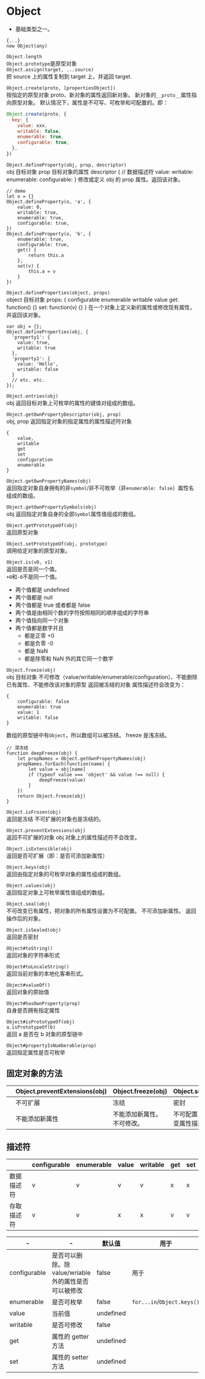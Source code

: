 # Object

- 基础类型之一。

```
{...}
new Object(any)
```

`Object.length`  
`Object.prototype`是原型对象  
`Object.assign(target, ...source)`  
把 source 上的属性复制到 target 上，并返回 target.

`Object.create(proto, [propertiesObject])`  
按指定的原型对象 proto、新对象的属性返回新对象。
新对象的`__proto__`属性指向原型对象。
默认情况下，属性是不可写、可枚举和可配置的。即：

```js
Object.create(proto, {
  key: {
    value: xxx,
    writable: false,
    enumerable: true,
    configurable: true,
  },
})
```

`Object.defineProperty(obj, prop, descriptor)`  
obj 目标对象
prop 目标对象的属性
descriptor { // 数据描述符
value:
writable:
enumerable:
configurable:
}
修改或定义 obj 的 prop 属性。返回该对象。

```
// demo
let o = {}
Object.defineProperty(o, 'a', {
    value: 0,
    writable: true,
    enumerable: true,
    configurable: true,
})
Object.defineProperty(o, 'b', {
    enumerable: true,
    configurable: true,
    get() {
        return this.a
    },
    set(v) {
        this.a = v
    }
})
```

`Object.defineProperties(object, props)`  
object 目标对象
props: {
configurable
enumerable
writable
value
get: function() {}
set: function(v) {}
}
在一个对象上定义新的属性或修改现有属性，并返回该对象。

```
var obj = {};
Object.defineProperties(obj, {
  'property1': {
    value: true,
    writable: true
  },
  'property2': {
    value: 'Hello',
    writable: false
  }
  // etc. etc.
});
```

`Object.entries(obj)`  
obj
返回目标对象上可枚举的属性的键值对组成的数组。

`Object.getOwnPropertyDescriptor(obj, prop)`  
obj,
prop
返回指定对象的指定属性的属性描述符对象

```
{
    value,
    writable
    get
    set
    configuration
    enumerable
}
```

`Object.getOwnPropertyNames(obj)`  
返回指定对象自身拥有的非`symbol`/非不可枚举（非`enumerable: false`）属性名组成的数组。

`Object.getOwnPropertySymbols(obj)`  
obj
返回指定对象自身的全部`Symbol`属性值组成的数组。

`Object.getPrototypeOf(obj)`  
返回原型对象

`Object.setPrototypeOf(obj, prototype)`  
调用给定对象的原型对象。

`Object.is(v0, v1)`  
返回是否是同一个值。  
`+0`和`-0`不是同一个值。

- 两个值都是 undefined
- 两个值都是 null
- 两个值都是 true 或者都是 false
- 两个值是由相同个数的字符按照相同的顺序组成的字符串
- 两个值指向同一个对象
- 两个值都是数字并且
  - 都是正零 +0
  - 都是负零 -0
  - 都是 NaN
  - 都是除零和 NaN 外的其它同一个数字

`Object.freeze(obj)`  
obj 目标对象
不可修改（value/writable/enumerable/configuration）、不能删除已有属性、不能修改该对象的原型
返回被冻结的对象
属性描述符会改变为：

```
{
    configurable: false
    enumerable: true
    value: 1
    writable: false
}
```

数组的原型链中有`Object`，所以数组可以被冻结。
freeze 是浅冻结。

```
// 深冻结
function deepFreeze(obj) {
    let propNames = Object.getOwnPropertyNames(obj)
    propNames.forEach(function(name) {
        let value = obj[name]
        if (typeof value === 'object' && value !== null) {
            deepFreeze(value)
        }
    })
    return Object.freeze(obj)
}
```

`Object.isFrozen(obj)`  
返回是冻结
不可扩展的对象也是冻结的。

`Object.preventExtensions(obj)`  
返回不可扩展的对象
obj 对象上的属性描述符不会改变。

`Object.isExtensible(obj)`  
返回是否可扩展（即：是否可添加新属性）

`Object.keys(obj)`  
返回由指定对象的可枚举对象的属性组成的数组。

`Object.values(obj)`  
返回指定对象上可枚举属性值组成的数组。

`Object.seal(obj)`  
不可改变已有属性，把对象的所有属性设置为不可配置。
不可添加新属性。
返回操作后的对象。

`Object.isSealed(obj)`  
返回是否密封

`Object#toString()`  
返回对象的字符串形式

`Object#toLocaleString()`  
返回当前对象的本地化客串形式。

`Object#valueOf()`  
返回对象的原始值

`Object#hasOwnProperty(prop)`  
自身是否拥有指定属性

`Object#isPrototypeOf(obj)`  
`a.isPrototypeOf(b)`  
返回 a 是否在 b 对象的原型链中

`Object#propertyIsNumberable(prop)`  
返回指定属性是否可枚举

## 固定对象的方法

|     | Object.preventExtensions(obj) | Object.freeze(obj)         | Object.seal(obj)             |     |     |
| --- | ----------------------------- | -------------------------- | ---------------------------- | --- | --- |
|     | 不可扩展                      | 冻结                       | 密封                         |     |     |
|     | 不能添加新属性                | 不能添加新属性。不可修改。 | 不可配置：不改变属性描述符。 |     |     |

## 描述符

|            | configurable | enumerable | value | writable | get | set |
| ---------- | ------------ | ---------- | ----- | -------- | --- | --- |
| 数据描述符 | v            | v          | v     | v        | x   | x   |
| 存取描述符 | v            | v          | x     | x        | v   | v   |

| -            | -                                                     | 默认值    | 用于                       |
| ------------ | ----------------------------------------------------- | --------- | -------------------------- |
| configurable | 是否可以删除。除 value/wriable 外的属性是否可以被修改 | false     | 用于                       |
| enumerable   | 是否可枚举                                            | false     | `for...in`/`Object.keys()` |
| value        | 当前值                                                | undefined |
| writable     | 是否可修改                                            | false     |
| get          | 属性的 getter 方法                                    | undefined |
| set          | 属性的 setter 方法                                    | undefined |
